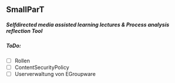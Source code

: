 ## SmallParT
##### Selfdirected media assisted learning lectures & Process analysis reflection Tool

##### ToDo:

- [ ] Rollen
- [ ] ContentSecurityPolicy
- [ ] Userverwaltung von EGroupware